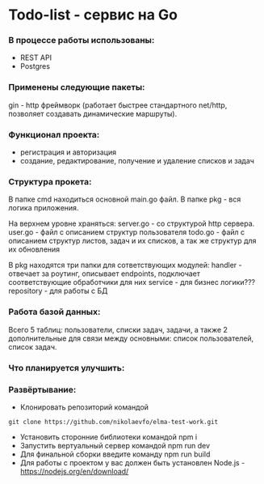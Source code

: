# Todo-list - сервис на Go

### В процессе работы использованы:

- REST API
- Postgres

### Применены следующие пакеты:

gin - http фреймворк (работает быстрее стандартного net/http, позволяет создавать динамические маршруты).

### Функционал проекта:

- регистрация и авторизация
- создание, редактирование, получение и удаление списков и задач

### Структура прокета:

В папке cmd находиться основной main.go файл.
В папке pkg - вся логика приложения.

На верхнем уровне храняться:
server.go - со структурой http сервера.
user.go - файл с описанием структур пользователя
todo.go - файл с описанием структур листов, задач и их списков, а так же структур для их обновления

В pkg находятся три папки для сответствующих модулей:
handler - отвечает за роутинг, описывает endpoints, подключает соответствующие обработчики для них
service - для бизнес логики???
repository - для работы с БД

### Работа базой данных:

Всего 5 таблиц: пользователи, списки задач, задачи, а также 2 дополнительные для связи между основными: список пользователей, список задач.

### Что планируется улучшить:

### Развёртывание:

- Клонировать репозиторий командой

```
git clone https://github.com/nikolaevfo/elma-test-work.git
```

- Установить сторонние библиотеки командой npm i
- Запустить вертуальный сервер командой npm run dev
- Для финальной сборки введите команду npm run build
- Для работы с проектом у вас должен быть установлен Node.js - https://nodejs.org/en/download/
